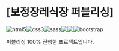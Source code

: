 <h1>[보정장레식장 퍼블리싱]</h1>
<p style="display:flex;">
<img src="https://camo.githubusercontent.com/2cf72b4c938f1205261407ce07dfa6a5cc91a6a8303a11b6b256a8cfbacc2e8c/68747470733a2f2f696d672e736869656c64732e696f2f62616467652f48746d6c352d4533344632363f7374796c653d666c61742d737175617265266c6f676f3d48746d6c35266c6f676f436f6c6f723d7768697465" alt="html5"><img src="https://camo.githubusercontent.com/ffc2bbb70f8ce6ac1c4d1a232ecb1e0165ee6319adf6d1a4513a75f2982f2193/68747470733a2f2f696d672e736869656c64732e696f2f62616467652f637373332d3135373242363f7374796c653d666c61742d737175617265266c6f676f3d63737333266c6f676f436f6c6f723d7768697465" alt="css3"><img src="https://camo.githubusercontent.com/ea8fae05a7cad5cc7a3217bb9030662902b0424da6da699cb79f9895d467e2ac/68747470733a2f2f696d672e736869656c64732e696f2f62616467652f536173732d4343363639393f7374796c653d666c61742d737175617265266c6f676f3d53617373266c6f676f436f6c6f723d7768697465" alt="sass"><img src="https://camo.githubusercontent.com/007b8a0c5a1686375cfd6182637b9f02928ee482a87bb849485bac50659a151a/68747470733a2f2f696d672e736869656c64732e696f2f62616467652f4a6176617363726970742d4637444631453f7374796c653d666c61742d737175617265266c6f676f3d4a617661736372697074266c6f676f436f6c6f723d7768697465" data-canonical-src="https://img.shields.io/badge/Javascript-F7DF1E?style=flat-square&amp;logo=Javascript&amp;logoColor=white" style="max-width: 100%;"><img src="https://camo.githubusercontent.com/4bfe5634db943e9869fcf240b99348ea3a4b2549bfdbef5004ce6697c2d4a174/68747470733a2f2f696d672e736869656c64732e696f2f62616467652f4a71756572792d3037363941443f7374796c653d666c61742d737175617265266c6f676f3d4a7175657279266c6f676f436f6c6f723d7768697465" data-canonical-src="https://img.shields.io/badge/Jquery-0769AD?style=flat-square&amp;logo=Jquery&amp;logoColor=white" style="max-width: 100%;"><img src="https://camo.githubusercontent.com/8a74c5bd55971c6981b12bb119dff81b07468b8520f0947f0075654841ff4fd7/68747470733a2f2f696d672e736869656c64732e696f2f62616467652f426f6f7473747261702d3739353242333f7374796c653d666c61742d737175617265266c6f676f3d426f6f747374726170266c6f676f436f6c6f723d7768697465" alt="bootstrap">
</p>

퍼블리싱 100% 진행한 프로젝트입니다.
